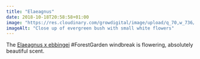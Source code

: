 ```yaml
---
title: "Elaeagnus"
date: 2018-10-18T20:58:58+01:00
image: "https://res.cloudinary.com/growdigital/image/upload/q_70,w_736/v1544364885/elaeagnus-flowers-44688403834.jpg"
imageAlt: "Close up of evergreen bush with small white flowers"
---
```


The [Elaeagnus x ebbingei](https://pfaf.org/user/plant.aspx?LatinName=Elaeagnus+x+ebbingei) #ForestGarden windbreak is flowering, absolutely beautiful scent. 
